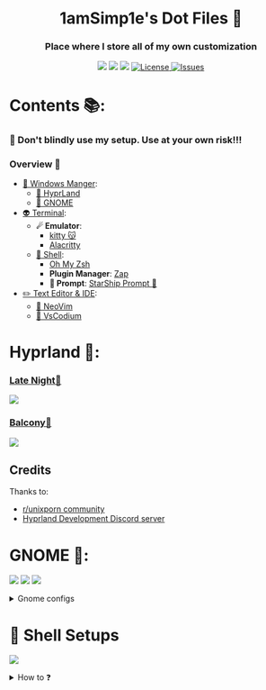 <div align="center">
    <h1> 1amSimp1e's Dot Files 📁</h1>
    <h3> Place where I store all of my own customization </h3>
</div>

<div align="center">

![](https://img.shields.io/github/last-commit/iamverysimp1e/dots?&style=for-the-badge&color=8D748C&logoColor=D9E0EE&labelColor=252733)
![](https://img.shields.io/github/stars/iamverysimp1e/dots?style=for-the-badge&logo=starship&color=AB6C6A&logoColor=D9E0EE&labelColor=252733)
[![](https://img.shields.io/github/repo-size/iamverysimp1e/dots?color=%23DDB&label=SIZE&logo=codesandbox&style=for-the-badge&logoColor=D9E0EE&labelColor=252733)](https://github.com/1amSimp1e/dots)
<a href="https://github.com/iamverysimp1e/dots/blob/main/LICENSE">
<img alt="License" src="https://img.shields.io/github/license/iamverysimp1e/dots?style=for-the-badge&logo=starship&color=A1C999&logoColor=D9E0EE&labelColor=252733" />
</a>
<a href="https://github.com/iamverysimp1e/dots/issues">
<img alt="Issues" src="https://img.shields.io/github/issues/iamverysimp1e/dots?style=for-the-badge&logo=bilibili&color=5E81AC&logoColor=D9E0EE&labelColor=252733" />
</a>

</div>

# Contents 📚:

### **👻 Don't blindly use my setup. Use at your own risk!!!**

### Overview 🎑

- [🌿 Windows Manger]():
  - [🍚 HyprLand](#hypr)
  - [🍙 GNOME](#gnome)
- [👽 Terminal]():
  - **☄ Emulator**:
    - [kitty 😽](https://sw.kovidgoyal.net/kitty/)
    - [Alacritty](https://alacritty.org/)
  - [🌌 Shell](#shell): 
    - [Oh My Zsh](https://ohmyz.sh/#install)
    - **Plugin Manager**: [Zap](https://www.zapzsh.org/)
    - **🤖 Prompt**: [StarShip Prompt 🚀](https://starship.rs/guide/#%F0%9F%9A%80-installation)
- [✏️ Text Editor & IDE]():
  - [💫 NeoVim](#neovim)
  - [🔱 VsCodium](#VsCodium) 

# Hyprland 🍚<a name = "hypr"></a>:

### [Late Night🌃](https://github.com/1amSimp1e/dots/tree/late-night-%F0%9F%8C%83)

![](https://raw.githubusercontent.com/iamverysimp1e/dots/late-night-%F0%9F%8C%83/ScreenShots/HyprLand/preview.png)

### [Balcony🚊](https://github.com/1amSimp1e/dots/tree/balcony%F0%9F%9A%8A)
![](https://raw.githubusercontent.com/1amSimp1e/dots/balcony%F0%9F%9A%8A/ScreenShots/HyprLand/Rice.png)

## Credits

Thanks to:

- [r/unixporn community](https://www.reddit.com/r/unixporn/)
- [Hyprland Development Discord server](https://discord.com/invite/hQ9XvMUjjr)

</blockquote></details>

# GNOME 🍙<a name = "gnome"></a>:

![](https://raw.githubusercontent.com/iamverysimp1e/dots/main/ScreenShots/Gnome_Rice/Rice1.png)
![](https://raw.githubusercontent.com/iamverysimp1e/dots/main/ScreenShots/Gnome_Rice/Rice2.png)
![](https://raw.githubusercontent.com/iamverysimp1e/dots/main/ScreenShots/Gnome_Rice/Rice3.png)

<details><summary> Gnome configs </summary><blockquote>

- GTK Themes: Based on [AestheticStuff by Rxyhn](https://github.com/rxyhn/AestheticStuff)

- GTK Icons:[Papirus icons ](https://www.gnome-look.org/p/1166289)

- [Mutter Rounded (Optional)](https://github.com/yilozt/mutter-rounded): Windows manager for GNOME (for blur windows effect)
- [Gnome Shell Extensions](https://extensions.gnome.org/):

  - [Aylur's Widget](https://extensions.gnome.org/extension/5338/aylurs-widgets/): Beautiful Plugins with customizable bar
  - [Blur My Shell](https://extensions.gnome.org/extension/3193/blur-my-shell/): Blur the gnome shell
  - [User Themes](https://extensions.gnome.org/extension/19/user-themes/): Load shell themes from user directories
  - [Color Picker](https://extensions.gnome.org/extension/3396/color-picker/): The simple color picker for gnome shell
  - [Compiz alike magic lamp effect](https://extensions.gnome.org/extension/3740/compiz-alike-magic-lamp-effect/): Magic lamp effect alike the macOS minimize effect
  - [Extension List](https://extensions.gnome.org/extension/3088/extension-list/): A Simple Gnome shell extension manager in the top panel
  - [Just Perfection](https://extensions.gnome.org/extension/3843/just-perfection/): SImple tweak tools to customize the gnome shell and disable some UI Features
  - [Open Weather](https://extensions.gnome.org/extension/750/openweather/): A simple weather app for gnome shell
  - [Sound Input & Output Device Chooser](https://extensions.gnome.org/extension/906/sound-output-device-chooser/):Shows a list of sound output and input devices (similar to gnome sound settings) in the status menu below the volume slider.
  - [Unite](https://extensions.gnome.org/extension/1287/unite/): Remove the title bars of the windows for the minimalist in windows
  - [Vitals](https://extensions.gnome.org/extension/1460/vitals/): A simple system monitor on the top bar
  - [gtk title bar](https://extensions.gnome.org/extension/1732/gtk-title-bar/):remove title bar for non-gtk apps with minimal inference
  - [Rounded Window Corners](https://extensions.gnome.org/extension/5237/rounded-window-corners/): Rounded corners for all windows

  - Bar (based on [smooth by Aylur Themes ](https://github.com/Aylur/dotfiles/tree/main/Smooth/gnome-shell)):

    **DISCLAIMER ⚠️: This bar color mod is still in progress and some color sections may not appear correctly if you want to contribute really grateful about that !**

    - Install all of the Extensions above then copy .themes to ~/.themes
    - Open Gnome tweaks -> Appearance -> Shell -> Choose Smooth

- Gnome tweaks (for apply themes and icons ) installation:

  ```fish
  sudo apt update && sudo apt upgrade
  sudo apt install gnome-tweaks
  ```

    </blockquote></details>
  </blockquote></details>

# 🌌 Shell Setups <a name = "shell"></a>

![](https://raw.githubusercontent.com/iamverysimp1e/dots/main/ScreenShots/Other/prompt.png)

<details><summary>How to ❓</summary><blockquote>

- First of all install zsh based on your Linux distributions:

  - For Arch Users:

  ```
  yay -S zsh
  ```

- For other linux distributions install using ![this](https://github.com/ohmyzsh/ohmyzsh/wiki/Installing-ZSH) guide
- Then install ![ohmyzsh](https://github.com/ohmyzsh/ohmyzsh/wiki/Installing-ZSH) with ![Zap](https://www.zapzsh.org/) plugin manager

  - For the prompt im currently using this awesome ![StarShip Prompt 🚀](https://starship.rs/guide/#%F0%9F%9A%80-installation) prompt

- Also, if you want the terminal icon install **exa** using [this](https://the.exa.website/install) guide

- Install my prompt:
  - Clone the repos and enter that:
  ```zsh
  git clone https://github.com/iamverysimp1e/dots.git
  cd dots/configs/prompt
  ```
  - Copy necessary files:
  ```zsh
  cp starship.toml ~/.config && cp .zshrc $HOME
  ```
  > Then relaunch your terminal then congratulations your beautiful prompt is ready 🥳
- Install the [nerd fonts](https://www.nerdfonts.com/font-downloads)
  - Download then extract it to `~/.fonts`
  - Then run this from the terminal
  ```
  fc-cache -f -v
  ```

</blockquote></details>
